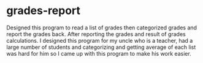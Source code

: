 # grades-report
Designed this program to read a list of grades then categorized grades and report the grades back. After reporting the grades and result of grades calculations.  I designed this program for my uncle who is a teacher, had a large number of students and categorizing and getting average of each list was hard for him so I came up with this program to make his work easier. 
